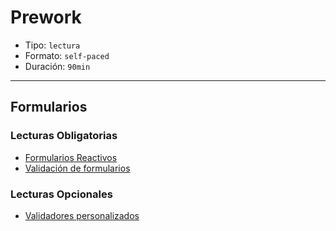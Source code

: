 # Prework

* Tipo: `lectura`
* Formato: `self-paced`
* Duración: `90min`

***

## Formularios

### Lecturas Obligatorias

* [Formularios Reactivos](https://angular.io/guide/reactive-forms)
* [Validación de formularios](https://angular.io/guide/form-validation#reactive-form-validation)

### Lecturas Opcionales

* [Validadores personalizados](https://angular.io/guide/form-validation#custom-validators)
